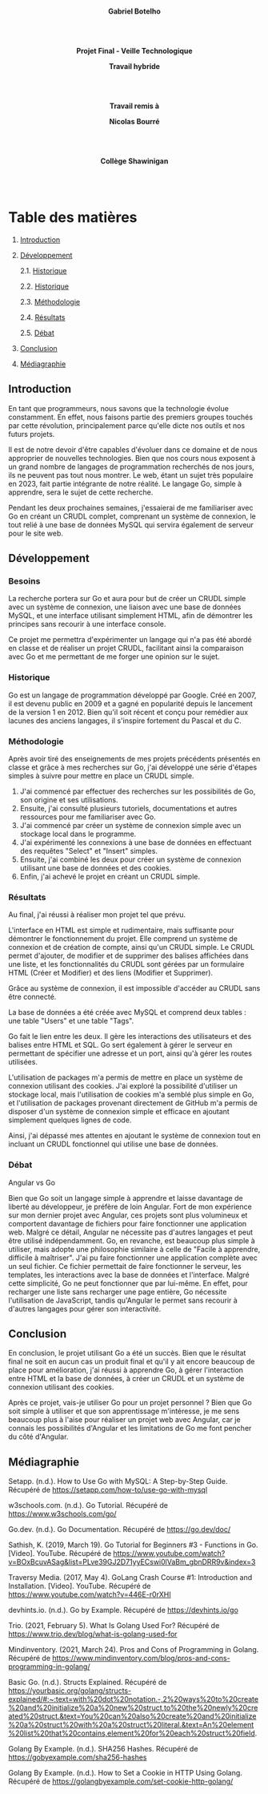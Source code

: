 <div align="center">

<br/>

**Gabriel Botelho**

<br/><br/>

**Projet Final - Veille Technologique**

**Travail hybride**

<br/><br/>

**Travail remis à**

**Nicolas Bourré**

<br/><br/>

**Collège Shawinigan**

</div>
<br/><br/>

# Table des matières
1. [Introduction](#Introduction)
2. [Développement](#Développement)

    2.1. [Historique](#Historique)

    2.2. [Historique](#Historique)

    2.3. [Méthodologie](#Méthodologie)

    2.4. [Résultats](#Résultats)

    2.5. [Débat](#Débat)

3. [Conclusion](#Conclusion)
4. [Médiagraphie](#Médiagraphie)

## Introduction

En tant que programmeurs, nous savons que la technologie évolue constamment. En effet, nous faisons partie des premiers groupes touchés par cette révolution, principalement parce qu'elle dicte nos outils et nos futurs projets.

Il est de notre devoir d'être capables d'évoluer dans ce domaine et de nous approprier de nouvelles technologies. Bien que nos cours nous exposent à un grand nombre de langages de programmation recherchés de nos jours, ils ne peuvent pas tout nous montrer. Le web, étant un sujet très populaire en 2023, fait partie intégrante de notre réalité. Le langage Go, simple à apprendre, sera le sujet de cette recherche.

Pendant les deux prochaines semaines, j'essaierai de me familiariser avec Go en créant un CRUDL complet, comprenant un système de connexion, le tout relié à une base de données MySQL qui servira également de serveur pour le site web.

## Développement

### Besoins

La recherche portera sur Go et aura pour but de créer un CRUDL simple avec un système de connexion, une liaison avec une base de données MySQL, et une interface utilisant simplement HTML, afin de démontrer les principes sans recourir à une interface console.

Ce projet me permettra d'expérimenter un langage qui n'a pas été abordé en classe et de réaliser un projet CRUDL, facilitant ainsi la comparaison avec Go et me permettant de me forger une opinion sur le sujet.

### Historique

Go est un langage de programmation développé par Google. Créé en 2007, il est devenu public en 2009 et a gagné en popularité depuis le lancement de la version 1 en 2012. Bien qu'il soit récent et conçu pour remédier aux lacunes des anciens langages, il s'inspire fortement du Pascal et du C.

### Méthodologie

Après avoir tiré des enseignements de mes projets précédents présentés en classe et grâce à mes recherches sur Go, j'ai développé une série d'étapes simples à suivre pour mettre en place un CRUDL simple.

1. J'ai commencé par effectuer des recherches sur les possibilités de Go, son origine et ses utilisations.
2. Ensuite, j'ai consulté plusieurs tutoriels, documentations et autres ressources pour me familiariser avec Go.
3. J'ai commencé par créer un système de connexion simple avec un stockage local dans le programme.
4. J'ai expérimenté les connexions à une base de données en effectuant des requêtes "Select" et "Insert" simples.
5. Ensuite, j'ai combiné les deux pour créer un système de connexion utilisant une base de données et des cookies.
6. Enfin, j'ai achevé le projet en créant un CRUDL simple.

### Résultats

Au final, j'ai réussi à réaliser mon projet tel que prévu.

L'interface en HTML est simple et rudimentaire, mais suffisante pour démontrer le fonctionnement du projet. Elle comprend un système de connexion et de création de compte, ainsi qu'un CRUDL simple. Le CRUDL permet d'ajouter, de modifier et de supprimer des balises affichées dans une liste, et les fonctionnalités du CRUDL sont gérées par un formulaire HTML (Créer et Modifier) et des liens (Modifier et Supprimer).

Grâce au système de connexion, il est impossible d'accéder au CRUDL sans être connecté.

La base de données a été créée avec MySQL et comprend deux tables : une table "Users" et une table "Tags".

Go fait le lien entre les deux. Il gère les interactions des utilisateurs et des balises entre HTML et SQL. Go sert également à gérer le serveur en permettant de spécifier une adresse et un port, ainsi qu'à gérer les routes utilisées.

L'utilisation de packages m'a permis de mettre en place un système de connexion utilisant des cookies. J'ai exploré la possibilité d'utiliser un stockage local, mais l'utilisation de cookies m'a semblé plus simple en Go, et l'utilisation de packages provenant directement de GitHub m'a permis de disposer d'un système de connexion simple et efficace en ajoutant simplement quelques lignes de code.

Ainsi, j'ai dépassé mes attentes en ajoutant le système de connexion tout en incluant un CRUDL fonctionnel qui utilise une base de données.

### Débat

Angular vs Go

Bien que Go soit un langage simple à apprendre et laisse davantage de liberté au développeur, je préfère de loin Angular. Fort de mon expérience sur mon dernier projet avec Angular, ces projets sont plus volumineux et comportent davantage de fichiers pour faire fonctionner une application web. Malgré ce détail, Angular ne nécessite pas d'autres langages et peut être utilisé indépendamment. Go, en revanche, est beaucoup plus simple à utiliser, mais adopte une philosophie similaire à celle de "Facile à apprendre, difficile à maîtriser". J'ai pu faire fonctionner une application complète avec un seul fichier. Ce fichier permettait de faire fonctionner le serveur, les templates, les interactions avec la base de données et l'interface. Malgré cette simplicité, Go ne peut fonctionner que par lui-même. En effet, pour recharger une liste sans recharger une page entière, Go nécessite l'utilisation de JavaScript, tandis qu'Angular le permet sans recourir à d'autres langages pour gérer son interactivité.

## Conclusion

En conclusion, le projet utilisant Go a été un succès. Bien que le résultat final ne soit en aucun cas un produit final et qu'il y ait encore beaucoup de place pour amélioration, j'ai réussi à apprendre Go, à gérer l'interaction entre HTML et la base de données, à créer un CRUDL et un système de connexion utilisant des cookies.

Après ce projet, vais-je utiliser Go pour un projet personnel ? Bien que Go soit simple à utiliser et que son apprentissage m'intéresse, je me sens beaucoup plus à l'aise pour réaliser un projet web avec Angular, car je connais les possibilités d'Angular et les limitations de Go me font pencher du côté d'Angular.

## Médiagraphie

Setapp. (n.d.). How to Use Go with MySQL: A Step-by-Step Guide. Récupéré de https://setapp.com/how-to/use-go-with-mysql

w3schools.com. (n.d.). Go Tutorial. Récupéré de https://www.w3schools.com/go/

Go.dev. (n.d.). Go Documentation. Récupéré de https://go.dev/doc/

Sathish, K. (2019, March 19). Go Tutorial for Beginners #3 - Functions in Go. [Video]. YouTube. Récupéré de https://www.youtube.com/watch?v=BOxBcuvASag&list=PLve39GJ2D71yyECswi0lVaBm_gbnDRR9v&index=3

Traversy Media. (2017, May 4). GoLang Crash Course #1: Introduction and Installation. [Video]. YouTube. Récupéré de https://www.youtube.com/watch?v=446E-r0rXHI

devhints.io. (n.d.). Go by Example. Récupéré de https://devhints.io/go

Trio. (2021, February 5). What Is Golang Used For? Récupéré de https://www.trio.dev/blog/what-is-golang-used-for

Mindinventory. (2021, March 24). Pros and Cons of Programming in Golang. Récupéré de https://www.mindinventory.com/blog/pros-and-cons-programming-in-golang/

Basic Go. (n.d.). Structs Explained. Récupéré de https://yourbasic.org/golang/structs-explained/#:~:text=with%20dot%20notation.-,2%20ways%20to%20create%20and%20initialize%20a%20new%20struct,to%20the%20newly%20created%20struct.&text=You%20can%20also%20create%20and%20initialize%20a%20struct%20with%20a%20struct%20literal.&text=An%20element%20list%20that%20contains,element%20for%20each%20struct%20field.

Golang By Example. (n.d.). SHA256 Hashes. Récupéré de https://gobyexample.com/sha256-hashes

Golang By Example. (n.d.). How to Set a Cookie in HTTP Using Golang. Récupéré de https://golangbyexample.com/set-cookie-http-golang/
